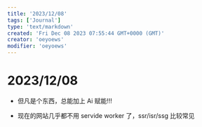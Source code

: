 ```yaml
---
title: '2023/12/08'
tags: ['Journal']
type: 'text/markdown'
created: 'Fri Dec 08 2023 07:55:44 GMT+0000 (GMT)'
creator: 'oeyoews'
modifier: 'oeyoews'
---
```


# 2023/12/08

* 但凡是个东西，总能加上 Ai 赋能!!!

* 现在的网站几乎都不用 servide worker 了，ssr/isr/ssg 比较常见
